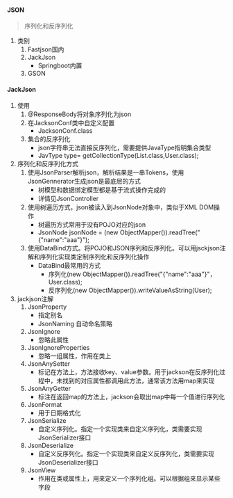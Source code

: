 #### JSON
> 序列化和反序列化
1. 类别
    1. Fastjson国内
    2. JackJson
        - Springboot内置
    3. GSON
   
#### JackJson
1. 使用
    1. @ResponseBody将对象序列化为json
    2. 在JacksonConf类中自定义配置
        - JacksonConf.class
    3. 集合的反序列化
        - json字符串无法直接反序列化，需要提供JavaType指明集合类型 
        - JavType type= getCollectionType(List.class,User.class);
2. 序列化和反序列化方式
    1. 使用JsonParser解析json，解析结果是一串Tokens，使用JsonGennerator生成json是最底层的方式
        - 树模型和数据绑定模型都是基于流式操作完成的
        - 详情见JsonController
    2. 使用树遍历方式，json被读入到JsonNode对象中，类似于XML DOM操作
        - 树遍历方式常用于没有POJO对应的json
        - JsonNode jsonNode = (new ObjectMapper()).readTree("{\"name\":\"aaa\"}");
    3. 使用DataBind方式。将POJO和JSON序列和反序列化。可以用jsckjson注解和序列化实现类定制序列化和反序列化操作
        - DataBind最常用的方式
          - 序列化(new ObjectMapper()).readTree("{\"name\":\"aaa\"}"，User.class);
          - 反序列化(new ObjectMapper()).writeValueAsString(User);
3. jackjson注解
    1. JsonProperty
        - 指定别名
        - JsonNaming 自动命名策略
    2. JsonIgnore 
        - 忽略此属性
    3. JsonIgnoreProperties
        - 忽略一组属性，作用在类上
    4. JsonAnySetter
        - 标记在方法上，方法接收key、value参数。用于jackson在反序列化过程中，未找到的对应属性都调用此方法，通常该方法用map来实现
    5. JsonAnyGetter
        - 标注在返回map的方法上，jackson会取出map中每一个值进行序列化
    6. JsonFormat
        - 用于日期格式化
    7. JsonSerialize 
        - 自定义序列化。指定一个实现类来自定义序列化，类需要实现JsonSerializer接口
    8. JsonDeserialize
        - 自定义反序列化。指定一个实现类来自定义反序列化，类需要实现JsonDeserializer接口
    9. JsonView
        - 作用在类或属性上，用来定义一个序列化组。可以根据组来显示某些字段
